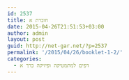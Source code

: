 ```yaml
---
id: 2537
title: חוברת א
date: 2015-04-26T21:51:53+03:00
author: admin
layout: post
guid: http://net-gar.net/?p=2537
permalink: '/2015/04/26/booklet-1-2/'
categories:
  - דפים למתמטיקה ופיזיקה כרך א
---
```

